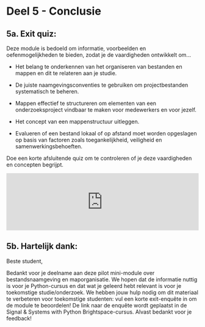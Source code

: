 # Deel 5 - Conclusie

## 5a. Exit quiz:

Deze module is bedoeld om informatie, voorbeelden en oefenmogelijkheden te bieden, zodat je de vaardigheden ontwikkelt om...

- Het belang te onderkennen van het organiseren van bestanden en mappen en dit te relateren aan je studie.

- De juiste naamgevingsconventies te gebruiken om projectbestanden systematisch te beheren.

- Mappen effectief te structureren om elementen van een onderzoeksproject vindbaar te maken voor medewerkers en voor jezelf.

- Het concept van een mappenstructuur uitleggen.

- Evalueren of een bestand lokaal of op afstand moet worden opgeslagen op basis van factoren zoals toegankelijkheid, veiligheid en samenwerkingsbehoeften.

Doe een korte afsluitende quiz om te controleren of je deze vaardigheden en concepten begrijpt.

<style>
.responsive-iframe {
    position: relative;
    width: 100%;
    overflow: hidden;
    /* padding-top: 58.5%;  */
}
.responsive-iframe iframe {
    /* position: absolute;
    top: 0;
    left: 0;
    width: 100%;
    height: 100%; */
    position: relative;
    width: 100%;
    height: auto;
    border: 0;
}
.caption {
    text-align: center; /* Center the caption text */
    font-size: 14px; /* Adjust font size as needed */
    margin-top: 8px; /* Space above the caption */
    color: #555; /* Optional: adjust caption color */
}
</style>

<div class="responsive-iframe">
  <iframe src="https://tudelft.h5p.com/content/1292375888974755657/embed" aria-label="ExitQuiz"  allowfullscreen="allowfullscreen" allow="autoplay *; geolocation *; microphone *; camera *; midi *; encrypted-media *"></iframe>
</div>
<script src="https://tudelft.h5p.com/js/h5p-resizer.js" charset="UTF-8"></script>

## 5b. Hartelijk dank:

Beste student,

Bedankt voor je deelname aan deze pilot mini-module over bestandsnaamgeving en maporganisatie. We hopen dat de informatie nuttig is voor je Python-cursus en dat wat je geleerd hebt relevant is voor je toekomstige studie/onderzoek. We hebben jouw hulp nodig om dit materiaal te verbeteren voor toekomstige studenten: vul een korte exit-enquête in om de module te beoordelen! De link naar de enquête wordt geplaatst in de Signal & Systems with Python Brightspace-cursus. Alvast bedankt voor je feedback!